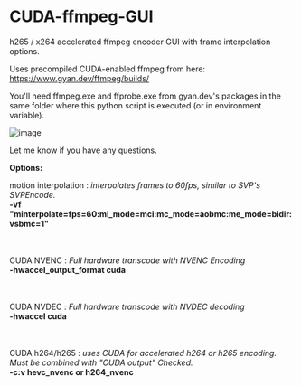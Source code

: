 # CUDA-ffmpeg-GUI

h265 / x264 accelerated ffmpeg encoder GUI with frame interpolation options.

Uses precompiled CUDA-enabled ffmpeg from here: https://www.gyan.dev/ffmpeg/builds/

You'll need ffmpeg.exe and ffprobe.exe from gyan.dev's packages in the same folder where this python script is executed (or in environment variable).

![image](https://github.com/kazuninishiki/CUDA-ffmpeg-GUI/assets/21254414/edacb1cc-ff3a-40f8-9ea9-393e461f412a)

Let me know if you have any questions.

**Options:**

motion interpolation : _interpolates frames to 60fps, similar to SVP's SVPEncode._
<br>
**-vf "minterpolate=fps=60:mi_mode=mci:mc_mode=aobmc:me_mode=bidir:vsbmc=1"**
<br><br><br>


CUDA NVENC : _Full hardware transcode with NVENC Encoding_
<br>
**-hwaccel_output_format cuda** 
<br><br><br>




CUDA NVDEC : _Full hardware transcode with NVDEC decoding_
<br>
**-hwaccel cuda**
<br><br><br>



CUDA h264/h265  : _uses CUDA for accelerated h264 or h265 encoding.  Must be combined with "CUDA output" Checked._
<br>
**-c:v hevc_nvenc or h264_nvenc** 
<br><br><br>
